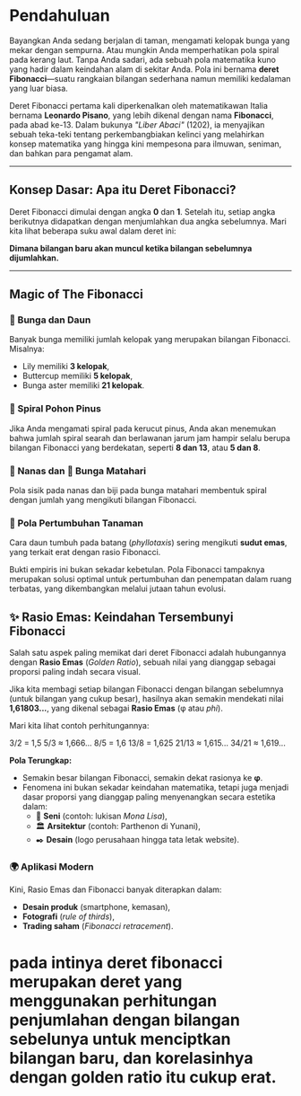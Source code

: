 # Pendahuluan

Bayangkan Anda sedang berjalan di taman, mengamati kelopak bunga yang mekar dengan sempurna. Atau mungkin Anda memperhatikan pola spiral pada kerang laut. Tanpa Anda sadari, ada sebuah pola matematika kuno yang hadir dalam keindahan alam di sekitar Anda. Pola ini bernama **deret Fibonacci**—suatu rangkaian bilangan sederhana namun memiliki kedalaman yang luar biasa.

Deret Fibonacci pertama kali diperkenalkan oleh matematikawan Italia bernama **Leonardo Pisano**, yang lebih dikenal dengan nama **Fibonacci**, pada abad ke-13. Dalam bukunya *"Liber Abaci"* (1202), ia menyajikan sebuah teka-teki tentang perkembangbiakan kelinci yang melahirkan konsep matematika yang hingga kini mempesona para ilmuwan, seniman, dan bahkan para pengamat alam.

---

## Konsep Dasar: Apa itu Deret Fibonacci?

Deret Fibonacci dimulai dengan angka **0** dan **1**. Setelah itu, setiap angka berikutnya didapatkan dengan menjumlahkan dua angka sebelumnya. Mari kita lihat beberapa suku awal dalam deret ini:


**Dimana bilangan baru akan muncul ketika bilangan sebelumnya dijumlahkan.**

---

## Magic of The Fibonacci

### 🌸 Bunga dan Daun  
Banyak bunga memiliki jumlah kelopak yang merupakan bilangan Fibonacci. Misalnya:  
- Lily memiliki **3 kelopak**,  
- Buttercup memiliki **5 kelopak**,  
- Bunga aster memiliki **21 kelopak**.

### 🌲 Spiral Pohon Pinus  
Jika Anda mengamati spiral pada kerucut pinus, Anda akan menemukan bahwa jumlah spiral searah dan berlawanan jarum jam hampir selalu berupa bilangan Fibonacci yang berdekatan, seperti **8 dan 13**, atau **5 dan 8**.

### 🍍 Nanas dan 🌻 Bunga Matahari  
Pola sisik pada nanas dan biji pada bunga matahari membentuk spiral dengan jumlah yang mengikuti bilangan Fibonacci.

### 🌿 Pola Pertumbuhan Tanaman  
Cara daun tumbuh pada batang (*phyllotaxis*) sering mengikuti **sudut emas**, yang terkait erat dengan rasio Fibonacci.

Bukti empiris ini bukan sekadar kebetulan. Pola Fibonacci tampaknya merupakan solusi optimal untuk pertumbuhan dan penempatan dalam ruang terbatas, yang dikembangkan melalui jutaan tahun evolusi.


## ✨ Rasio Emas: Keindahan Tersembunyi Fibonacci

Salah satu aspek paling memikat dari deret Fibonacci adalah hubungannya dengan **Rasio Emas** (*Golden Ratio*), sebuah nilai yang dianggap sebagai proporsi paling indah secara visual.  

Jika kita membagi setiap bilangan Fibonacci dengan bilangan sebelumnya (untuk bilangan yang cukup besar), hasilnya akan semakin mendekati nilai **1,61803...**, yang dikenal sebagai **Rasio Emas** (φ atau *phi*).  

Mari kita lihat contoh perhitungannya:  

3/2 = 1,5
5/3 ≈ 1,666...
8/5 = 1,6
13/8 = 1,625
21/13 ≈ 1,615...
34/21 ≈ 1,619...


**Pola Terungkap:**  
- Semakin besar bilangan Fibonacci, semakin dekat rasionya ke **φ**.  
- Fenomena ini bukan sekadar keindahan matematika, tetapi juga menjadi dasar proporsi yang dianggap paling menyenangkan secara estetika dalam:  
  - 🎨 **Seni** (contoh: lukisan *Mona Lisa*),  
  - 🏛 **Arsitektur** (contoh: Parthenon di Yunani),  
  - ✒️ **Desain** (logo perusahaan hingga tata letak website).  

### 🌍 Aplikasi Modern  
Kini, Rasio Emas dan Fibonacci banyak diterapkan dalam:  
- **Desain produk** (smartphone, kemasan),  
- **Fotografi** (*rule of thirds*),  
- **Trading saham** (*Fibonacci retracement*).  

# pada intinya deret fibonacci merupakan deret yang menggunakan perhitungan penjumlahan dengan bilangan sebelunya untuk menciptkan bilangan baru, dan korelasinhya dengan golden ratio itu cukup erat.